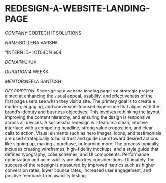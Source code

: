 # REDESIGN-A-WEBSITE-LANDING-PAGE

*COMPANY*:CODTECH IT SOLUTIONS

*NAME*:BOLLENA VARSHA

"INTERN ID*: CT04DN1604

*DOMAIN*:UI/UX

*DURATION*:4 WEEKS

*MENTOR*:NEELA SANTOSH

*DESCRIPTION*: Redesigning a website landing page is a strategic project aimed at enhancing the visual appeal, usability, and effectiveness of the first page users see when they visit a site. The primary goal is to create a modern, engaging, and conversion-focused experience that aligns with the brand’s identity and business objectives. This involves rethinking the layout, improving the content hierarchy, and ensuring the design is responsive across all devices. A successful redesign will feature a clean, intuitive interface with a compelling headline, strong value proposition, and clear calls to action. Visual elements such as hero images, icons, and testimonials are used strategically to build trust and guide users toward desired actions like signing up, making a purchase, or learning more. The process typically includes creating wireframes, high-fidelity mockups, and a style guide that defines typography, color schemes, and UI components. Performance optimization and accessibility are also key considerations. Ultimately, the success of the redesign is measured by improved metrics such as higher conversion rates, lower bounce rates, increased user engagement, and positive feedback from usability testing.
